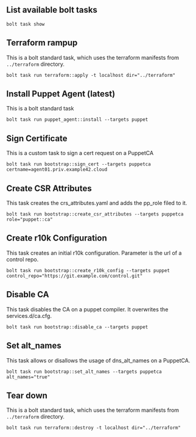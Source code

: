 ## List available bolt tasks

```
bolt task show
```

## Terraform rampup

This is a bolt standard task, which uses the terraform manifests from `../terraform` directory.

```
bolt task run terraform::apply -t localhost dir="../terraform"
```


## Install Puppet Agent (latest)

This is a bolt standard task

```
bolt task run puppet_agent::install --targets puppet
```

## Sign Certificate

This is a custom task to sign a cert request on a PuppetCA

```
bolt task run bootstrap::sign_cert --targets puppetca certname=agent01.priv.example42.cloud
```

## Create CSR Attributes

This task creates the crs_attributes.yaml and adds the pp_role filed to it.

```
bolt task run bootstrap::create_csr_attributes --targets puppetca role="puppet::ca"
```

## Create r10k Configuration

This task creates an initial r10k configuration. Parameter is the url of a control repo.

```
bolt task run bootstrap::create_r10k_config --targets puppet control_repo="https://git.example.com/control.git"
```

## Disable CA

This task disables the CA on a puppet compiler. It overwrites the services.d/ca.cfg.

```
bolt task run bootstrap::disable_ca --targets puppet
```

## Set alt_names

This task allows or disallows the usage of dns_alt_names on a PuppetCA.

```
bolt task run bootstrap::set_alt_names --targets puppetca alt_names="true"
```

## Tear down

This is a bolt standard task, which uses the terraform manifests from `../terraform` directory.

```
bolt task run terraform::destroy -t localhost dir="../terraform"
```

